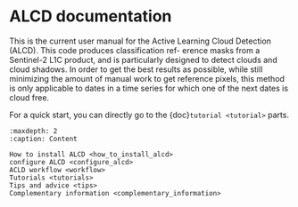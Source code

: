 # ALCD documentation

This is the current user manual for the Active Learning Cloud Detection (ALCD). This code produces classification ref-
erence masks from a Sentinel-2 L1C product, and is particularly designed to detect clouds and
cloud shadows. In order to get the best results as possible, while still minimizing the amount
of manual work to get reference pixels, this method is only applicable to dates in a time series
for which one of the next dates is cloud free. 

For a quick start, you can directly go to the {doc}`tutorial <tutorial>` parts.

```{toctree}
:maxdepth: 2
:caption: Content

How to install ALCD <how_to_install_alcd>
configure ALCD <configure_alcd>
ACLD workflow <workflow>
Tutorials <tutorials>
Tips and advice <tips>
Complementary information <complementary_information>
